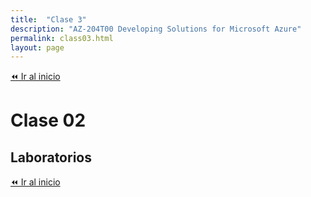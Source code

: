 ```yaml
---
title:  "Clase 3"
description: "AZ-204T00 Developing Solutions for Microsoft Azure"
permalink: class03.html
layout: page
---
```


[⏪ Ir al inicio](index.md)

# Clase 02

## Laboratorios

[⏪ Ir al inicio](index.md)